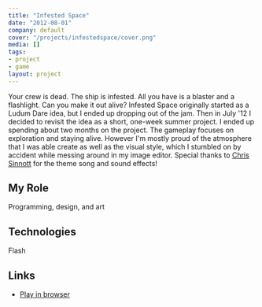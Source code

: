```yaml
---
title: "Infested Space"
date: "2012-08-01"
company: default
cover: "/projects/infestedspace/cover.png"
media: []
tags:
- project
- game
layout: project
---
```


Your crew is dead. The ship is infested. All you have is a blaster and a flashlight. Can you make it out alive? Infested Space originally started as a Ludum Dare idea, but I ended up dropping out of the jam. Then in July '12 I decided to revisit the idea as a short, one-week summer project. I ended up spending about two months on the project. The gameplay focuses on exploration and staying alive. However I'm mostly proud of the atmosphere that I was able create as well as the visual style, which I stumbled on by accident while messing around in my image editor. Special thanks to [Chris Sinnott](https://chrissinnott.bandcamp.com/) for the theme song and sound effects!

## My Role
Programming, design, and art

## Technologies
Flash

## Links
* [Play in browser](http://www.kongregate.com/games/alexlarioza/infested-space)